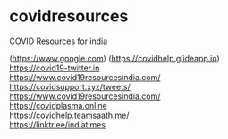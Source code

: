 # covidresources
COVID Resources for india


(https://www.google.com)
(https://covidhelp.glideapp.io) <br />
https://covid19-twitter.in <br />
https://www.covid19resourcesindia.com/ <br /> 
https://covidsupport.xyz/tweets/ <br />
https://www.covid19resourcesindia.com/ <br />
https://covidplasma.online <br />
https://covidhelp.teamsaath.me/ <br />
https://linktr.ee/indiatimes <br />
